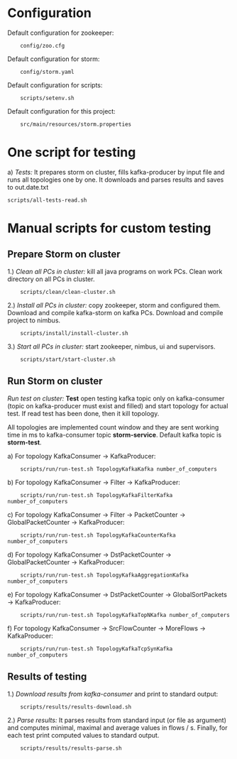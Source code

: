Configuration
============================

Default configuration for zookeeper:

        config/zoo.cfg

Default configuration for storm:

        config/storm.yaml

Default configuration for scripts:

        scripts/setenv.sh

Default configuration for this project:

        src/main/resources/storm.properties

One script for testing
============================

a) <i>Tests:</i> It prepares storm on cluster, fills kafka-producer by input file
and runs all topologies one by one. It downloads and parses results and saves to out.date.txt

    scripts/all-tests-read.sh

Manual scripts for custom testing
============================

Prepare Storm on cluster
----------------------------

1.) <i>Clean all PCs in cluster:</i> kill all java programs on work PCs.
Clean work directory on all PCs in cluster.

        scripts/clean/clean-cluster.sh

2.) <i>Install all PCs in cluster:</i> copy zookeeper, storm and configured them.
Download and compile kafka-storm on kafka PCs. Download and compile project to nimbus.

        scripts/install/install-cluster.sh

3.) <i>Start all PCs in cluster:</i> start zookeeper, nimbus, ui and supervisors.

        scripts/start/start-cluster.sh

Run Storm on cluster
----------------------------

<i>Run test on cluster:</i> <b>Test</b> open testing kafka topic only on kafka-consumer (topic on kafka-producer must exist and filled)
and start topology for actual test. If read test has been done, then it kill topology.

All topologies are implemented count window and they are sent working time in ms to kafka-consumer
topic <b>storm-service</b>. Default kafka topic is <b>storm-test</b>.

a) For topology KafkaConsumer -> KafkaProducer:

        scripts/run/run-test.sh TopologyKafkaKafka number_of_computers

b) For topology KafkaConsumer -> Filter -> KafkaProducer:

        scripts/run/run-test.sh TopologyKafkaFilterKafka number_of_computers

c) For topology KafkaConsumer -> Filter -> PacketCounter -> GlobalPacketCounter -> KafkaProducer:

        scripts/run/run-test.sh TopologyKafkaCounterKafka number_of_computers

d) For topology KafkaConsumer -> DstPacketCounter -> GlobalPacketCounter -> KafkaProducer:

        scripts/run/run-test.sh TopologyKafkaAggregationKafka number_of_computers

e) For topology KafkaConsumer -> DstPacketCounter -> GlobalSortPackets -> KafkaProducer:

        scripts/run/run-test.sh TopologyKafkaTopNKafka number_of_computers

f) For topology KafkaConsumer -> SrcFlowCounter -> MoreFlows -> KafkaProducer:

        scripts/run/run-test.sh TopologyKafkaTcpSynKafka number_of_computers

Results of testing
----------------------------

1.) <i>Download results from kafka-consumer</i> and print to standard output:

        scripts/results/results-download.sh

2.) <i>Parse results:</i> It parses results from standard input (or file as argument) and computes
minimal, maximal and average values in flows / s. Finally, for each test print computed values to
standard output.

        scripts/results/results-parse.sh